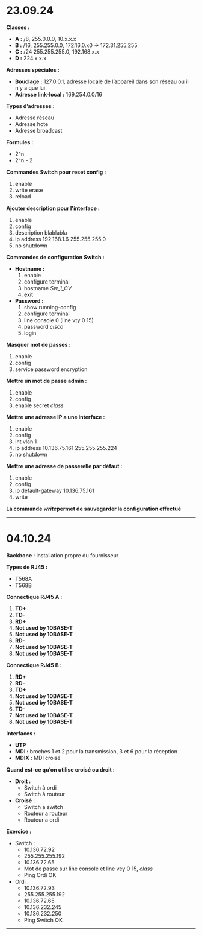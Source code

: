 # **23.09.24**

**Classes :**

* **A :** /8, 255.0.0.0, 10.x.x.x
* **B :** /16, 255.255.0.0, 172.16.0.x0 -> 172.31.255.255
* **C :** /24 255.255.255.0, 192.168.x.x
* **D :** 224.x.x.x

**Adresses spéciales :**

* **Bouclage :** 127.0.0.1, adresse locale de l’appareil dans son réseau ou il n’y a que lui
* **Adresse link-local :** 169.254.0.0/16

**Types d’adresses :**

* Adresse réseau
* Adresse hote
* Adresse broadcast

**Formules :**

* 2^n
* 2^n - 2

**Commandes Switch pour reset config :**

1. enable
2. write erase
3. reload

**Ajouter description pour l'interface :**

1. enable
2. config
3. description blablabla
4. ip address 192.168.1.6 255.255.255.0
5. no shutdown

**Commandes de configuration Switch :**

* **Hostname :**
  1. enable
  2. configure terminal
  3. hostname *Sw_1_CV*
  4. exit
* **Password :**
  1. show running-config
  2. configure terminal
  3. line console 0 (line vty 0 15)
  4. password *cisco*
  5. login

**Masquer mot de passes :**

1. enable
2. config
3. service password encryption

**Mettre un mot de passe admin :**

1. enable
2. config
3. enable secret *class*

**Mettre une adresse IP a une interface :**

1. enable
2. config
3. int vlan 1
4. ip address 10.136.75.161 255.255.255.224
5. no shutdown

**Mettre une adresse de passerelle par défaut :**

1. enable
2. config
3. ip default-gateway 10.136.75.161
4. write

**La commande ***write***permet de sauvegarder la configuration effectué**

---

# **04.10.24**

**Backbone** : installation propre du fournisseur

**Types de RJ45 :**

* T568A
* T568B

**Connectique RJ45 A :**

1. **TD+**
2. **TD-**
3. **RD+**
4. **Not used by 10BASE-T**
5. **Not used by 10BASE-T**
6. **RD-**
7. **Not used by 10BASE-T**
8. **Not used by 10BASE-T**

**Connectique RJ45 B :**

1. **RD+**
2. **RD-**
3. **TD+**
4. **Not used by 10BASE-T**
5. **Not used by 10BASE-T**
6. **TD-**
7. **Not used by 10BASE-T**
8. **Not used by 10BASE-T**

**Interfaces :**

* **UTP**
* **MDI :** broches 1 et 2 pour la transmission, 3 et 6 pour la réception
* **MDIX :** MDI croisé

**Quand est-ce qu’on utilise croisé ou droit :**

* **Droit :**
  * Switch à ordi
  * Switch à routeur
* **Croisé :**
  * Switch a switch
  * Routeur a routeur
  * Routeur a ordi

**Exercice :**

* Switch :
  * 10.136.72.92
  * 255.255.255.192
  * 10.136.72.65
  * Mot de passe sur line console et line vey 0 15, *class*
  * Ping Ordi OK
* Ordi :
  * 10.136.72.93
  * 255.255.255.192
  * 10.136.72.65
  * 10.136.232.245
  * 10.136.232.250
  * Ping Switch OK

---
